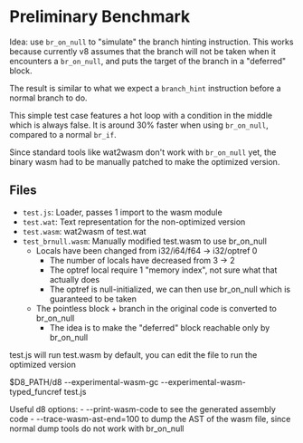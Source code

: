 # Preliminary Benchmark

Idea: use `br_on_null` to "simulate" the branch hinting instruction.
This works because currently v8 assumes that the branch will not be taken when it
encounters a `br_on_null`, and puts the target of the branch in a "deferred" block.

The result is similar to what we expect a `branch_hint` instruction before a normal branch to do.

This simple test case features a hot loop with a condition in the middle which is always false.
It is around 30% faster when using `br_on_null`, compared to a normal `br_if`.

Since standard tools like wat2wasm don't work with `br_on_null` yet, the binary wasm had to be manually patched
to make the optimized version.

## Files

- `test.js`: Loader, passes 1 import to the wasm module
- `test.wat`: Text representation for the non-optimized version
- `test.wasm`: wat2wasm of test.wat
- `test_brnull.wasm`: Manually modified test.wasm to use br_on_null
	- Locals have been changed from i32/i64/f64 -> i32/optref 0
		- The number of locals have decreased from 3 -> 2
		- The optref local require 1 "memory index", not sure what that actually does
		- The optref is null-initialized, we can then use br_on_null which is guaranteed to be taken
	- The pointless block + branch in the original code is converted to br_on_null
		- The idea is to make the "deferred" block reachable only by br_on_null

test.js will run test.wasm by default, you can edit the file to run the optimized version

$D8_PATH/d8 --experimental-wasm-gc --experimental-wasm-typed_funcref test.js

Useful d8 options:
	- --print-wasm-code to see the generated assembly code
	- --trace-wasm-ast-end=100 to dump the AST of the wasm file, since normal dump tools do not work with br_on_null
